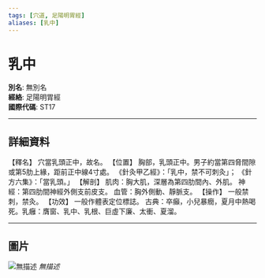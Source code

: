 ```yaml
---
tags: [穴道, 足陽明胃經]
aliases: [乳中]
---
```


# 乳中

**別名**: 無別名  
**經絡**: 足陽明胃經  
**國際代碼**: ST17  

---

## 詳細資料
【釋名】
穴當乳頭正中，故名。
【位置】
胸部，乳頭正中。男子約當第四脅間隙或第5肋上緣，距前正中線4寸處。
《針灸甲乙經》：「乳中，禁不可刺灸」；
《針方六集》：「當乳頭。」
【解剖】
肌肉：胸大肌，深層為第四肋間內、外肌。
神經：第四肋間神經外側支前皮支。
血管：胸外側動、靜脈支。
【操作】
一般禁刺，禁灸。
【功效】
一般作體表定位標誌。
古典：卒癲，小兒暴癇，夏月中熱喝死。乳癰：膺窗、乳中、乳根、巨虛下廉、太衝、夏溜。

---

## 圖片
![無描述](https://yibian.hopto.org/pic/shu16/141.gif)
_無描述_

